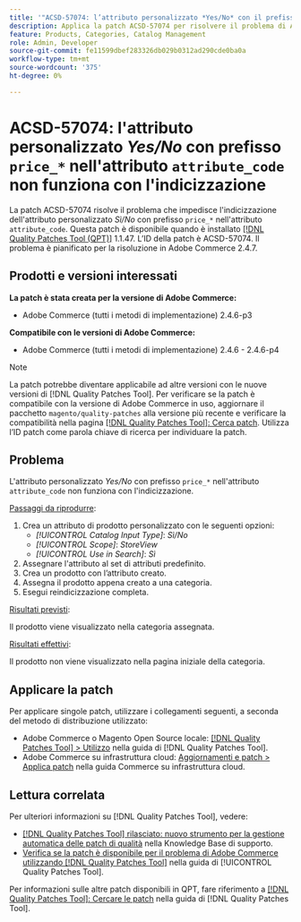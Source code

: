 ```yaml
---
title: '"ACSD-57074: l’attributo personalizzato *Yes/No* con il prefisso "price_*" nell’attributo "attribute_code" non funziona con l’indicizzazione"'
description: Applica la patch ACSD-57074 per risolvere il problema di Adobe Commerce per cui l’attributo personalizzato *Yes/No* con prefisso "price_*" nell’attributo "attribute_code" non funziona con l’indicizzazione.
feature: Products, Categories, Catalog Management
role: Admin, Developer
source-git-commit: fe11599dbef283326db029b0312ad290cde0ba0a
workflow-type: tm+mt
source-wordcount: '375'
ht-degree: 0%

---
```


# ACSD-57074: l&#39;attributo personalizzato *Yes/No* con prefisso `price_*` nell&#39;attributo `attribute_code` non funziona con l&#39;indicizzazione

La patch ACSD-57074 risolve il problema che impedisce l&#39;indicizzazione dell&#39;attributo personalizzato *Sì/No* con prefisso `price_*` nell&#39;attributo `attribute_code`. Questa patch è disponibile quando è installato [[!DNL Quality Patches Tool (QPT)]](https://experienceleague.adobe.com/en/docs/commerce-knowledge-base/kb/announcements/commerce-announcements/magento-quality-patches-released-new-tool-to-self-serve-quality-patches) 1.1.47. L’ID della patch è ACSD-57074. Il problema è pianificato per la risoluzione in Adobe Commerce 2.4.7.

## Prodotti e versioni interessati

**La patch è stata creata per la versione di Adobe Commerce:**

* Adobe Commerce (tutti i metodi di implementazione) 2.4.6-p3

**Compatibile con le versioni di Adobe Commerce:**

* Adobe Commerce (tutti i metodi di implementazione) 2.4.6 - 2.4.6-p4

>[!NOTE]
>
>La patch potrebbe diventare applicabile ad altre versioni con le nuove versioni di [!DNL Quality Patches Tool]. Per verificare se la patch è compatibile con la versione di Adobe Commerce in uso, aggiornare il pacchetto `magento/quality-patches` alla versione più recente e verificare la compatibilità nella pagina [[!DNL Quality Patches Tool]: Cerca patch](https://experienceleague.adobe.com/tools/commerce-quality-patches/index.html). Utilizza l’ID patch come parola chiave di ricerca per individuare la patch.

## Problema

L&#39;attributo personalizzato *Yes/No* con prefisso `price_*` nell&#39;attributo `attribute_code` non funziona con l&#39;indicizzazione.

<u>Passaggi da riprodurre</u>:

1. Crea un attributo di prodotto personalizzato con le seguenti opzioni:
   * *[!UICONTROL Catalog Input Type]*: *Sì/No*
   * *[!UICONTROL Scope]*: *StoreView*
   * *[!UICONTROL Use in Search]*: *Sì*
1. Assegnare l&#39;attributo al set di attributi predefinito.
1. Crea un prodotto con l’attributo creato.
1. Assegna il prodotto appena creato a una categoria.
1. Esegui reindicizzazione completa.

<u>Risultati previsti</u>:

Il prodotto viene visualizzato nella categoria assegnata.

<u>Risultati effettivi</u>:

Il prodotto non viene visualizzato nella pagina iniziale della categoria.

## Applicare la patch

Per applicare singole patch, utilizzare i collegamenti seguenti, a seconda del metodo di distribuzione utilizzato:

* Adobe Commerce o Magento Open Source locale: [[!DNL Quality Patches Tool] > Utilizzo](/help/tools/quality-patches-tool/usage.md) nella guida di [!DNL Quality Patches Tool].
* Adobe Commerce su infrastruttura cloud: [Aggiornamenti e patch > Applica patch](https://experienceleague.adobe.com/docs/commerce-cloud-service/user-guide/develop/upgrade/apply-patches.html) nella guida Commerce su infrastruttura cloud.

## Lettura correlata

Per ulteriori informazioni su [!DNL Quality Patches Tool], vedere:

* [[!DNL Quality Patches Tool] rilasciato: nuovo strumento per la gestione automatica delle patch di qualità](https://experienceleague.adobe.com/en/docs/commerce-knowledge-base/kb/announcements/commerce-announcements/magento-quality-patches-released-new-tool-to-self-serve-quality-patches) nella Knowledge Base di supporto.
* [Verifica se la patch è disponibile per il problema di Adobe Commerce utilizzando  [!DNL Quality Patches Tool]](/help/tools/quality-patches-tool/patches-available-in-qpt/check-patch-for-magento-issue-with-magento-quality-patches.md) nella guida di [!UICONTROL Quality Patches Tool].


Per informazioni sulle altre patch disponibili in QPT, fare riferimento a [[!DNL Quality Patches Tool]: Cercare le patch](https://experienceleague.adobe.com/tools/commerce-quality-patches/index.html) nella guida di [!DNL Quality Patches Tool].
